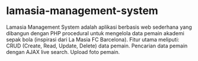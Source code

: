 # lamasia-management-system
Lamasia Management System adalah aplikasi berbasis web sederhana yang dibangun dengan PHP procedural untuk mengelola data pemain akademi sepak bola (inspirasi dari La Masia FC Barcelona). Fitur utama meliputi:  CRUD (Create, Read, Update, Delete) data pemain.  Pencarian data pemain dengan AJAX live search.  Upload foto pemain.
